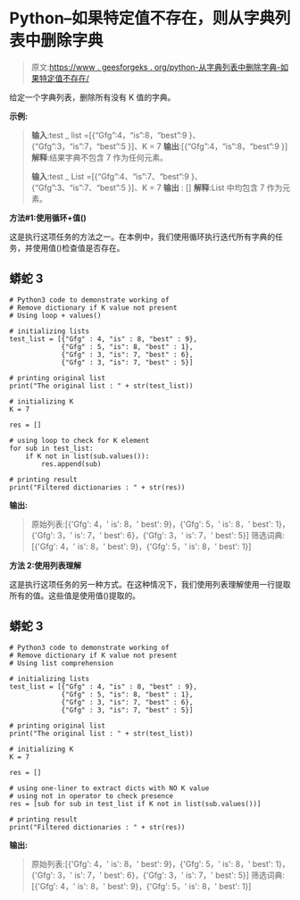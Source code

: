 # Python–如果特定值不存在，则从字典列表中删除字典

> 原文:[https://www . geesforgeks . org/python-从字典列表中删除字典-如果特定值不存在/](https://www.geeksforgeeks.org/python-remove-dictionary-from-a-list-of-dictionaries-if-a-particular-value-is-not-present/)

给定一个字典列表，删除所有没有 K 值的字典。

**示例:**

> **输入**:test _ list =[{“Gfg”:4，“is”:8，“best”:9 }、{“Gfg”:3，“is”:7，“best”:5 }]、K = 7
> **输出**:[{“Gfg”:4，“is”:8，“best”:9 }]
> **解释**:结果字典不包含 7 作为任何元素。
> 
> **输入**:test _ List =[{“Gfg”:4、“is”:7、“best”:9 }、{“Gfg”:3、“is”:7、“best”:5 }]、K = 7
> **输出** : []
> **解释**:List 中均包含 7 作为元素。

**方法#1:使用循环+值()**

这是执行这项任务的方法之一。在本例中，我们使用循环执行迭代所有字典的任务，并使用值()检查值是否存在。

## 蟒蛇 3

```
# Python3 code to demonstrate working of 
# Remove dictionary if K value not present
# Using loop + values()

# initializing lists
test_list = [{"Gfg" : 4, "is" : 8, "best" : 9},
             {"Gfg" : 5, "is": 8, "best" : 1},
             {"Gfg" : 3, "is": 7, "best" : 6}, 
             {"Gfg" : 3, "is": 7, "best" : 5}]

# printing original list
print("The original list : " + str(test_list))

# initializing K 
K = 7

res = []

# using loop to check for K element 
for sub in test_list:
    if K not in list(sub.values()):
        res.append(sub)

# printing result 
print("Filtered dictionaries : " + str(res))
```

**输出:**

> 原始列表:[{'Gfg': 4，' is': 8，' best': 9}，{'Gfg': 5，' is': 8，' best': 1}，{'Gfg': 3，' is': 7，' best': 6}，{'Gfg': 3，' is': 7，' best': 5}]
> 筛选词典:[{'Gfg': 4，' is': 8，' best': 9}，{'Gfg': 5，' is': 8，' best': 1}]

**方法 2:使用列表理解**

这是执行这项任务的另一种方式。在这种情况下，我们使用列表理解使用一行提取所有的值。这些值是使用值()提取的。

## 蟒蛇 3

```
# Python3 code to demonstrate working of 
# Remove dictionary if K value not present
# Using list comprehension

# initializing lists
test_list = [{"Gfg" : 4, "is" : 8, "best" : 9},
             {"Gfg" : 5, "is": 8, "best" : 1},
             {"Gfg" : 3, "is": 7, "best" : 6}, 
             {"Gfg" : 3, "is": 7, "best" : 5}]

# printing original list
print("The original list : " + str(test_list))

# initializing K 
K = 7

res = []

# using one-liner to extract dicts with NO K value
# using not in operator to check presence
res = [sub for sub in test_list if K not in list(sub.values())]

# printing result 
print("Filtered dictionaries : " + str(res))
```

**输出:**

> 原始列表:[{'Gfg': 4，' is': 8，' best': 9}，{'Gfg': 5，' is': 8，' best': 1}，{'Gfg': 3，' is': 7，' best': 6}，{'Gfg': 3，' is': 7，' best': 5}]
> 筛选词典:[{'Gfg': 4，' is': 8，' best': 9}，{'Gfg': 5，' is': 8，' best': 1}]
